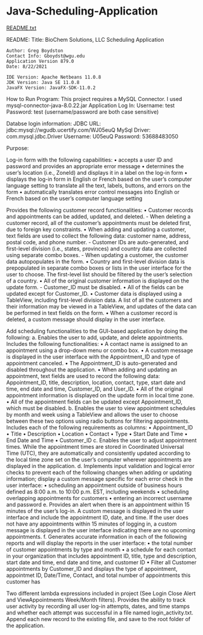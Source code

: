 # Java-Scheduling-Application

[README.txt](https://github.com/Greg9485/Java-Scheduling-Application/files/7027456/README.txt)

README: 
	Title: BioChem Solutions, LLC Scheduling Application

	Author: Greg Boydston
	Contact Info: Gboydst@wgu.edu
	Application Version 879.0
	Date: 8/22/2021

	IDE Version: Apache Netbeans 11.0.8  
	JDK Version: Java SE 11.0.8
	JavaFX Version: JavaFX-SDK-11.0.2

How to Run Program: 
This project requires a MySQL Connector. I used mysql-connector-java-8.0.22.jar
Application Log In: 
	Username: test 
	Password: test 
	(username/password are both case sensitive)

Databse login information: 
JDBC URL: jdbc:mysql://wgudb.ucertify.com/WJ05euQ
MySql Driver: com.mysql.jdbc.Driver	
Username: U05euQ
Password: 53688483050


Purpose: 	

Log-in form with the following capabilities:
	•  accepts a user ID and password and provides an appropriate error message
	•  determines the user’s location (i.e., ZoneId) and displays it in a label on the log-in form
	•  displays the log-in form in English or French based on the user’s computer language setting to translate all the text, labels, buttons, and errors on the form
	•  automatically translates error control messages into English or French based on the user’s computer language setting

Provides the following customer record functionalities:
•  Customer records and appointments can be added, updated, and deleted.
	-  When deleting a customer record, all of the customer’s appointments must be deleted first, due to foreign key constraints.
•  When adding and updating a customer, text fields are used to collect the following data: customer name, address, postal code, and phone number.
	-  Customer IDs are auto-generated, and first-level division (i.e., states, provinces) and country data are collected using separate combo boxes.
	-  When updating a customer, the customer data autopopulates in the form.
•  Country and first-level division data is prepopulated in separate combo boxes or lists in the user interface for the user to choose. The first-level list should be filtered by the user’s selection of a country.
•  All of the original customer information is displayed on the update form.
	-  Customer_ID must be disabled.
•  All of the fields can be updated except for Customer_ID.
•  Customer data is displayed using a TableView, including first-level division data. A list of all the customers and their information may be viewed in a TableView, and updates of the data can be performed in text fields on the form.
•  When a customer record is deleted, a custom message should display in the user interface.
 

Add scheduling functionalities to the GUI-based application by doing the following:
	a.  Enables the user to add, update, and delete appointments. Includes the following functionalities:
		•  A contact name is assigned to an appointment using a drop-down menu or combo box.
		•  A custom message is displayed in the user interface with the Appointment_ID and type of appointment canceled.
		•  The Appointment_ID is auto-generated and disabled throughout the application.
		•  When adding and updating an appointment, text fields are used to record the following data: Appointment_ID, title, description, location, contact, type, start date and time, end date and time, Customer_ID, and User_ID.
		•  All of the original appointment information is displayed on the update form in local time zone.
		•  All of the appointment fields can be updated except Appointment_ID, which must be disabled.
 	b.  Enables the user to view appointment schedules by month and week using a TableView and allows the user to choose between these two options using radio buttons for filtering appointments. Includes each of the following requirements as columns:
		•  Appointment_ID
		•  Title
		•  Description
		•  Location
		•  Contact
		•  Type
		•  Start Date and Time
		•  End Date and Time
		•  Customer_ID
 	c. Enables the user to adjust appointment times. While the appointment times are stored in Coordinated Universal Time (UTC), they are automatically and consistently updated according to the local time zone set on the user’s computer wherever appointments are displayed in the application.
 	d. Implements input validation and logical error checks to prevent each of the following changes when adding or updating information; display a custom message specific for each error check in the user interface:
		•  scheduling an appointment outside of business hours defined as 8:00 a.m. to 10:00 p.m. EST, including weekends
		•  scheduling overlapping appointments for customers
		•  entering an incorrect username and password
 	e. Provides an alert when there is an appointment within 15 minutes of the user’s log-in. A custom message is displayed in the user interface and include the appointment ID, date, and time. If the user does not have any appointments within 15 minutes of logging in, a custom message is displayed in the user interface indicating there are no upcoming appointments.
 	f. Generates accurate information in each of the following reports and will display the reports in the user interface:
 		•  the total number of customer appointments by type and month
		•  a schedule for each contact in your organization that includes appointment ID, title, type and description, start date and time, end date and time, and customer ID
		•  Filter all Customer appointments by Customer_ID and displays the type of appointment, appointmet ID, Date/Time, Contact, and total number of appointments this customer has
 
Two different lambda expressions included in project (See Login Close Alert and ViewAppointments Week/Month filters).
Provides the ability to track user activity by recording all user log-in attempts, dates, and time stamps and whether each attempt was successful in a file named login_activity.txt. Append each new record to the existing file, and save to the root folder of the application.
